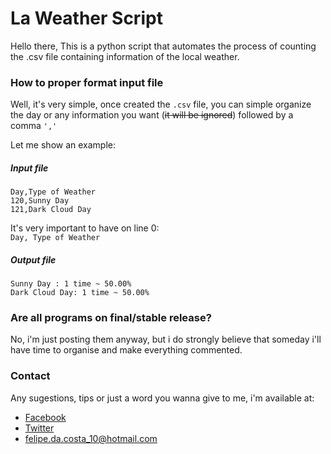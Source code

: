 # La Weather Script
Hello there,
This is a python script that automates the process of counting the .csv file containing information of the local weather.

### How to proper format input file
Well, it's very simple, once created the `.csv` file, you can simple organize the day or any information you want (~~it will be ignored~~) followed by a comma `','`

Let me show an example:
##### Input file
`Day,Type of Weather`  
`120,Sunny Day`  
`121,Dark Cloud Day`  

It's very important to have on line 0:  
`Day, Type of Weather`

##### Output file  
`Sunny Day : 1 time ~ 50.00%`  
`Dark Cloud Day: 1 time ~ 50.00%`


### Are all programs on final/stable release?
No, i'm just posting them anyway, but i do strongly believe that someday i'll have time to organise and make everything commented.

### Contact
Any sugestions, tips or just a word you wanna give to me, i'm available at:
- [Facebook](https://www.facebook.com/Felipe.da.Costa.Ramos)
- [Twitter](www.twitter.com/felipencerramos)
- [felipe.da.costa_10@hotmail.com](mailto:felipe.da.costa_10@hotmail.com)
